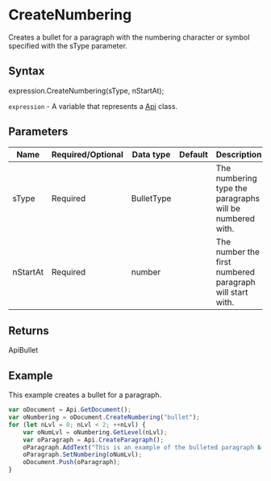 # CreateNumbering

Creates a bullet for a paragraph with the numbering character or symbol specified with the sType parameter.

## Syntax

expression.CreateNumbering(sType, nStartAt);

`expression` - A variable that represents a [Api](../Api.md) class.

## Parameters

| **Name** | **Required/Optional** | **Data type** | **Default** | **Description** |
| ------------- | ------------- | ------------- | ------------- | ------------- |
| sType | Required | BulletType |  | The numbering type the paragraphs will be numbered with. |
| nStartAt | Required | number |  | The number the first numbered paragraph will start with. |

## Returns

ApiBullet

## Example

This example creates a bullet for a paragraph.

```javascript
var oDocument = Api.GetDocument();
var oNumbering = oDocument.CreateNumbering("bullet");
for (let nLvl = 0; nLvl < 2; ++nLvl) {
	var oNumLvl = oNumbering.GetLevel(nLvl);
	var oParagraph = Api.CreateParagraph();
	oParagraph.AddText("This is an example of the bulleted paragraph № " + (nLvl + 1));
	oParagraph.SetNumbering(oNumLvl);
	oDocument.Push(oParagraph);
}
```
